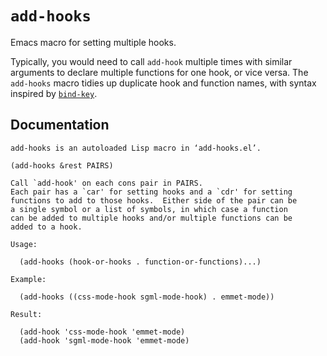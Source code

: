 # `add-hooks`
Emacs macro for setting multiple hooks.

Typically, you would need to call `add-hook` multiple times with similar arguments to declare multiple functions for one hook, or vice versa. The `add-hooks` macro tidies up duplicate hook and function names, with syntax inspired by [`bind-key`](https://github.com/jwiegley/use-package/blob/master/bind-key.el).

## Documentation
```
add-hooks is an autoloaded Lisp macro in ‘add-hooks.el’.

(add-hooks &rest PAIRS)

Call `add-hook' on each cons pair in PAIRS.
Each pair has a `car' for setting hooks and a `cdr' for setting
functions to add to those hooks.  Either side of the pair can be
a single symbol or a list of symbols, in which case a function
can be added to multiple hooks and/or multiple functions can be
added to a hook.

Usage:

  (add-hooks (hook-or-hooks . function-or-functions)...)

Example:

  (add-hooks ((css-mode-hook sgml-mode-hook) . emmet-mode))

Result:

  (add-hook 'css-mode-hook 'emmet-mode)
  (add-hook 'sgml-mode-hook 'emmet-mode)
```
